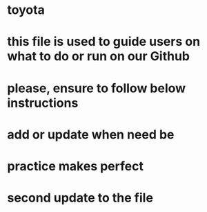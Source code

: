 # toyota
# this file is used to guide users on what to do or run on our Github
# please, ensure to follow below instructions
# add or update when need be
# practice makes perfect
# second update to the file
